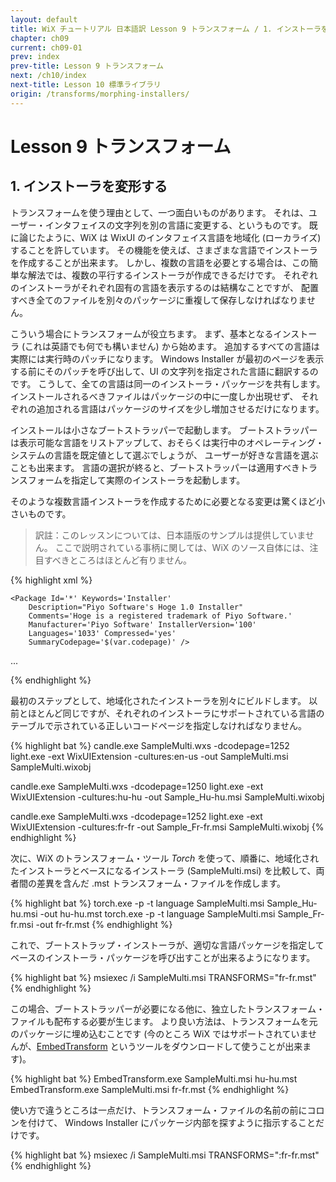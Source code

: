 ```yaml
---
layout: default
title: WiX チュートリアル 日本語訳 Lesson 9 トランスフォーム / 1. インストーラを変形する
chapter: ch09
current: ch09-01
prev: index
prev-title: Lesson 9 トランスフォーム
next: /ch10/index
next-title: Lesson 10 標準ライブラリ
origin: /transforms/morphing-installers/
---
```

# Lesson 9 トランスフォーム

## 1. インストーラを変形する

トランスフォームを使う理由として、一つ面白いものがあります。
それは、ユーザー・インタフェイスの文字列を別の言語に変更する、というものです。
既に論じたように、WiX は WixUI のインタフェイス言語を地域化 (ローカライズ) することを許しています。
その機能を使えば、さまざまな言語でインストーラを作成することが出来ます。
しかし、複数の言語を必要とする場合は、この簡単な解法では、複数の平行するインストーラが作成できるだけです。
それぞれのインストーラがそれぞれ固有の言語を表示するのは結構なことですが、
配置すべき全てのファイルを別々のパッケージに重複して保存しなければなりません。

こういう場合にトランスフォームが役立ちます。
まず、基本となるインストーラ (これは英語でも何でも構いません) から始めます。
追加するすべての言語は実際には実行時のパッチになります。
Windows Installer が最初のページを表示する前にそのパッチを呼び出して、UI の文字列を指定された言語に翻訳するのです。
こうして、全ての言語は同一のインストーラ・パッケージを共有します。
インストールされるべきファイルはパッケージの中に一度しか出現せず、
それぞれの追加される言語はパッケージのサイズを少し増加させるだけになります。

インストールは小さなブートストラッパーで起動します。
ブートストラッパーは表示可能な言語をリストアップして、おそらくは実行中のオペレーティング・システムの言語を既定値として選ぶでしょうが、
ユーザーが好きな言語を選ぶことも出来ます。
言語の選択が終ると、ブートストラッパーは適用すべきトランスフォームを指定して実際のインストーラを起動します。

そのような複数言語インストーラを作成するために必要となる変更は驚くほど小さいものです。

> 訳註：このレッスンについては、日本語版のサンプルは提供していません。
> ここで説明されている事柄に関しては、WiX のソース自体には、注目すべきところはほとんど有りません。

{% highlight xml %}
<?xml version='1.0' encoding='windows-1252'?>
<Wix xmlns='http://schemas.microsoft.com/wix/2006/wi'>

  <Product Name='Hoge 1.0'
      Id='YOURGUID-86C7-4D14-AEC0-86416A69ABDE'
      UpgradeCode='YOURGUID-7349-453F-94F6-BCB5110BA4FD'
      Language='1033' Codepage='$(var.codepage)'
      Version='1.0.0' Manufacturer='Piyo Software'>

    <Package Id='*' Keywords='Installer'
        Description="Piyo Software's Hoge 1.0 Installer"
        Comments='Hoge is a registered trademark of Piyo Software.'
        Manufacturer='Piyo Software' InstallerVersion='100'
        Languages='1033' Compressed='yes' 
        SummaryCodepage='$(var.codepage)' />

  ...

</Wix>
{% endhighlight %}

最初のステップとして、地域化されたインストーラを別々にビルドします。
以前とほとんど同じですが、それぞれのインストーラにサポートされている言語のテーブルで示されている正しいコードページを指定しなければなりません。

{% highlight bat %}
candle.exe SampleMulti.wxs -dcodepage=1252
light.exe -ext WixUIExtension -cultures:en-us -out SampleMulti.msi 
    SampleMulti.wixobj

candle.exe SampleMulti.wxs -dcodepage=1250
light.exe -ext WixUIExtension -cultures:hu-hu -out Sample_Hu-hu.msi 
    SampleMulti.wixobj

candle.exe SampleMulti.wxs -dcodepage=1252
light.exe -ext WixUIExtension -cultures:fr-fr -out Sample_Fr-fr.msi
    SampleMulti.wixobj
{% endhighlight %}

次に、WiX のトランスフォーム・ツール *Torch* を使って、順番に、地域化されたインストーラとベースになるインストーラ (SampleMulti.msi)
を比較して、両者間の差異を含んだ .mst トランスフォーム・ファイルを作成します。

{% highlight bat %}
torch.exe -p -t language SampleMulti.msi Sample_Hu-hu.msi
    -out hu-hu.mst
torch.exe -p -t language SampleMulti.msi Sample_Fr-fr.msi
    -out fr-fr.mst
{% endhighlight %}

これで、ブートストラップ・インストーラが、適切な言語パッケージを指定してベースのインストーラ・パッケージを呼び出すことが出来るようになります。

{% highlight bat %}
msiexec /i SampleMulti.msi TRANSFORMS="fr-fr.mst"
{% endhighlight %}

この場合、ブートストラッパーが必要になる他に、独立したトランスフォーム・ファイルも配布する必要が生じます。
より良い方法は、トランスフォームを元のパッケージに埋め込むことです
(今のところ WiX ではサポートされていませんが、[EmbedTransform](https://www.firegiant.com/system/files/samples/EmbedTransform.zip)
というツールをダウンロードして使うことが出来ます)。

{% highlight bat %}
EmbedTransform.exe SampleMulti.msi hu-hu.mst
EmbedTransform.exe SampleMulti.msi fr-fr.mst
{% endhighlight %}

使い方で違うところは一点だけ、トランスフォーム・ファイルの名前の前にコロンを付けて、
Windows Installer にパッケージ内部を探すように指示することだけです。

{% highlight bat %}
msiexec /i SampleMulti.msi TRANSFORMS=":fr-fr.mst"
{% endhighlight %}

